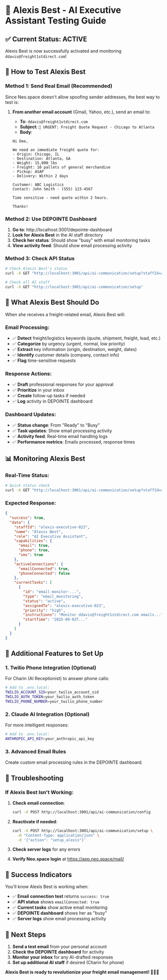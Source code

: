 # 🤖 Alexis Best - AI Executive Assistant Testing Guide

## ✅ **Current Status: ACTIVE**

Alexis Best is now successfully activated and monitoring `ddavis@freight1stdirect.com`!

## 🧪 **How to Test Alexis Best**

### **Method 1: Send Real Email (Recommended)**

Since Neo.space doesn't allow spoofing sender addresses, the best way to test is:

1. **From another email account** (Gmail, Yahoo, etc.), send an email to:
   - **To**: `ddavis@freight1stdirect.com`
   - **Subject**: `🚛 URGENT: Freight Quote Request - Chicago to Atlanta`
   - **Body**:

   ```
   Hi Dee,

   We need an immediate freight quote for:
   - Origin: Chicago, IL
   - Destination: Atlanta, GA
   - Weight: 15,000 lbs
   - Freight: 10 pallets of general merchandise
   - Pickup: ASAP
   - Delivery: Within 2 days

   Customer: ABC Logistics
   Contact: John Smith - (555) 123-4567

   Time sensitive - need quote within 2 hours.

   Thanks!
   ```

### **Method 2: Use DEPOINTE Dashboard**

1. **Go to**: http://localhost:3001/depointe-dashboard
2. **Look for Alexis Best** in the AI staff directory
3. **Check her status**: Should show "busy" with email monitoring tasks
4. **View activity feed**: Should show email processing activity

### **Method 3: Check API Status**

```bash
# Check Alexis Best's status
curl -X GET "http://localhost:3001/api/ai-communication/setup?staffId=alexis-executive-023"

# Check all AI staff
curl -X GET "http://localhost:3001/api/ai-communication/setup"
```

## 🎯 **What Alexis Best Should Do**

When she receives a freight-related email, Alexis Best will:

### **Email Processing:**

- ✅ **Detect** freight/logistics keywords (quote, shipment, freight, load, etc.)
- ✅ **Categorize** by urgency (urgent, normal, low priority)
- ✅ **Extract** key information (origin, destination, weight, dates)
- ✅ **Identify** customer details (company, contact info)
- ✅ **Flag** time-sensitive requests

### **Response Actions:**

- ✅ **Draft** professional responses for your approval
- ✅ **Prioritize** in your inbox
- ✅ **Create** follow-up tasks if needed
- ✅ **Log** activity in DEPOINTE dashboard

### **Dashboard Updates:**

- ✅ **Status change**: From "Ready" to "Busy"
- ✅ **Task updates**: Show email processing activity
- ✅ **Activity feed**: Real-time email handling logs
- ✅ **Performance metrics**: Emails processed, response times

## 📊 **Monitoring Alexis Best**

### **Real-Time Status:**

```bash
# Quick status check
curl -X GET "http://localhost:3001/api/ai-communication/setup?staffId=alexis-executive-023" | jq '.'
```

### **Expected Response:**

```json
{
  "success": true,
  "data": {
    "staffId": "alexis-executive-023",
    "name": "Alexis Best",
    "role": "AI Executive Assistant",
    "capabilities": {
      "email": true,
      "phone": true,
      "sms": true
    },
    "activeConnections": {
      "emailConnected": true,
      "phoneConnected": false
    },
    "currentTasks": [
      {
        "id": "email-monitor-...",
        "type": "email_monitoring",
        "status": "active",
        "assignedTo": "alexis-executive-023",
        "priority": "high",
        "instructions": "Monitor ddavis@freight1stdirect.com emails...",
        "startTime": "2025-09-02T..."
      }
    ]
  }
}
```

## 🔧 **Additional Features to Set Up**

### **1. Twilio Phone Integration (Optional)**

For Charin (AI Receptionist) to answer phone calls:

```bash
# Add to .env.local:
TWILIO_ACCOUNT_SID=your_twilio_account_sid
TWILIO_AUTH_TOKEN=your_twilio_auth_token
TWILIO_PHONE_NUMBER=your_twilio_phone_number
```

### **2. Claude AI Integration (Optional)**

For more intelligent responses:

```bash
# Add to .env.local:
ANTHROPIC_API_KEY=your_anthropic_api_key
```

### **3. Advanced Email Rules**

Create custom email processing rules in the DEPOINTE dashboard.

## 🚨 **Troubleshooting**

### **If Alexis Best Isn't Working:**

1. **Check email connection**:

   ```bash
   curl -X POST http://localhost:3001/api/ai-communication/config
   ```

2. **Reactivate if needed**:

   ```bash
   curl -X POST http://localhost:3001/api/ai-communication/setup \
     -H "Content-Type: application/json" \
     -d '{"action": "setup_alexis"}'
   ```

3. **Check server logs** for any errors

4. **Verify Neo.space login** at https://app.neo.space/mail/

## 🎉 **Success Indicators**

You'll know Alexis Best is working when:

- ✅ **Email connection test** returns `success: true`
- ✅ **API status** shows `emailConnected: true`
- ✅ **Current tasks** show active email monitoring
- ✅ **DEPOINTE dashboard** shows her as "busy"
- ✅ **Server logs** show email processing activity

## 📧 **Next Steps**

1. **Send a test email** from your personal account
2. **Check the DEPOINTE dashboard** for activity
3. **Monitor your inbox** for any AI-drafted responses
4. **Set up additional AI staff** if desired (Charin for phone)

**Alexis Best is ready to revolutionize your freight email management! 🚛📧✨**





